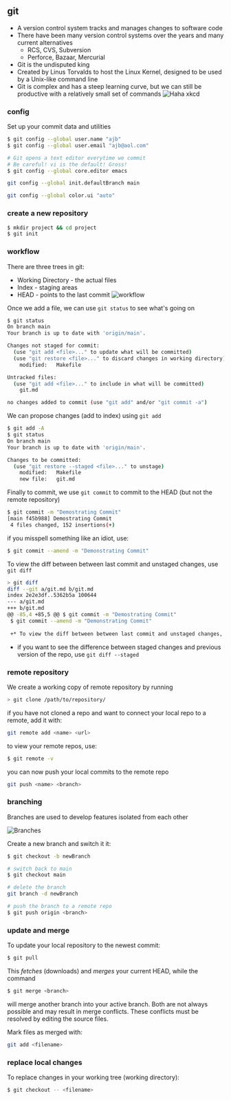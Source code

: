 ## git
* A version control system tracks and manages changes to software code
* There have been many version control systems over the years and many current alternatives
  * RCS, CVS, Subversion
  * Perforce, Bazaar, Mercurial
* Git is the undisputed king
* Created by Linus Torvalds to host the Linux Kernel, designed to be used by a Unix-like command line
* Git is complex and has a steep learning curve, but we can still be productive with a relatively small set of commands
![Haha xkcd](https://imgs.xkcd.com/comics/git.png)

### config 
Set up your commit data and utilities

```bash
$ git config --global user.name "ajb"
$ git config --global user.email "ajb@aol.com"

# Git opens a text editor everytime we commit
# Be careful! vi is the default! Gross!
$ git config --global core.editor emacs

git config --global init.defaultBranch main

git config --global color.ui "auto"
```
### create a new repository

```bash
$ mkdir project && cd project
$ git init
```

### workflow
There are three trees in git:
  * Working Directory - the actual files
  * Index - staging areas
  * HEAD - points to the last commit
![workflow](https://rogerdudler.github.io/git-guide/img/trees.png)

Once we add a file, we can use ```git status``` to see what's going on 

```bash
$ git status
On branch main
Your branch is up to date with 'origin/main'.

Changes not staged for commit:
  (use "git add <file>..." to update what will be committed)
  (use "git restore <file>..." to discard changes in working directory)
	modified:   Makefile

Untracked files:
  (use "git add <file>..." to include in what will be committed)
	git.md

no changes added to commit (use "git add" and/or "git commit -a")

```

We can propose changes (add to index) using ```git add```

``` bash
$ git add -A
$ git status
On branch main
Your branch is up to date with 'origin/main'.

Changes to be committed:
  (use "git restore --staged <file>..." to unstage)
	modified:   Makefile
	new file:   git.md
```

Finally to commit, we use ```git commit``` to commit to the HEAD (but not the remote repository)

```bash
$ git commit -m "Demostrating Commit"
[main f45b988] Demostrating Commit
 4 files changed, 152 insertions(+)
```

if you misspell something like an idiot, use:

``` bash
$ git commit --amend -m "Demonstrating Commit"
```

To view the diff between between last commit and unstaged changes, use ```git diff```

``` bash
> git diff
diff --git a/git.md b/git.md
index 2e2e3df..5362b5a 100644
--- a/git.md
+++ b/git.md
@@ -85,4 +85,5 @@ $ git commit -m "Demostrating Commit"
 $ git commit --amend -m "Demonstrating Commit"
 
 +* To view the diff between between last commit and unstaged changes,  use git diff

 ```
 
 * if you want to see the difference between staged changes and previous version of the repo, use ```git diff --staged```
 
### remote repository

We create a working copy of remote repository by running

``` bash
> git clone /path/to/repository/
```

if you have not cloned a repo and want to connect your local repo to a remote, add it with:
``` bash
git remote add <name> <url>
```

to view your remote repos, use:

``` bash
$ git remote -v
```

you can now push your local commits to the remote repo

``` bash
git push <name> <branch>
```

### branching

Branches are used to develop features isolated from each other

![Branches](https://rogerdudler.github.io/git-guide/img/branches.png)

Create a new branch and switch it it:

``` bash
$ git checkout -b newBranch

# switch back to main
$ git checkout main

# delete the branch
git branch -d newBranch

# push the branch to a remote repo
$ git push origin <branch>
```

### update and merge
To update your local repository to the newest commit:

```bash
$ git pull
```

This *fetches* (downloads) and *merges* your current HEAD, while the command

```bash
$ git merge <branch>
```

will merge another branch into your active branch. Both are not always possible and may result in merge conflicts. These conflicts must be resolved by editing the source files. 

Mark files as merged with: 

```bash
git add <filename>
```

### replace local changes

To replace changes in your working tree (working directory): 

```bash
$ git checkout -- <filename>
